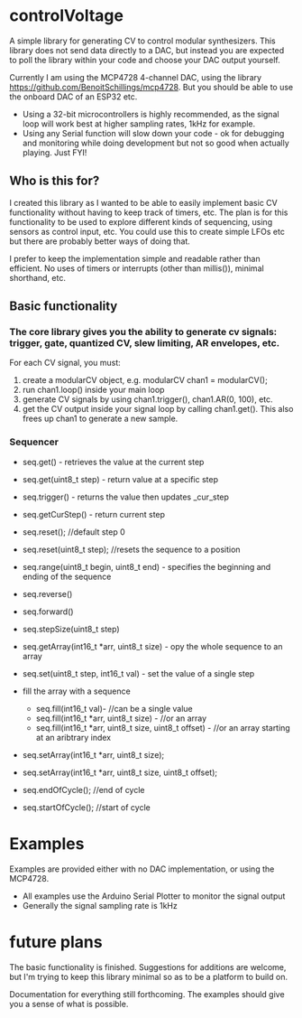 # controlVoltage

A simple library for generating CV to control modular synthesizers. This library does not send data directly to a DAC, but instead you are expected to poll the library within your code and choose your DAC output yourself. 

Currently I am using the MCP4728 4-channel DAC, using the library https://github.com/BenoitSchillings/mcp4728. But you should be able to use the onboard DAC of an ESP32 etc. 
* Using a 32-bit microcontrollers is highly recommended, as the signal loop will work best at higher sampling rates, 1kHz for example.
* Using any Serial function will slow down your code - ok for debugging and monitoring while doing development but not so good when actually playing. Just FYI!

## Who is this for?

I created this library as I wanted to be able to easily implement basic CV functionality without having to keep track of timers, etc. The plan is for this functionality to be used to explore different kinds of sequencing, using sensors as control input, etc. You could use this to create simple LFOs etc but there are probably better ways of doing that.

I prefer to keep the implementation simple and readable rather than efficient. No uses of timers or interrupts (other than millis()), minimal shorthand, etc.

## Basic functionality

### The core library gives you the ability to generate cv signals: trigger, gate, quantized CV, slew limiting, AR envelopes, etc.

For each CV signal, you must:
1. create a modularCV object, e.g. modularCV chan1 = modularCV();
2. run chan1.loop() inside your main loop
3. generate CV signals by using chan1.trigger(), chan1.AR(0, 100), etc.
4. get the CV output inside your signal loop by calling chan1.get(). This also frees up chan1 to generate a new sample.

### Sequencer
* seq.get() - retrieves the value at the current step  
* seq.get(uint8_t step) - return value at a specific step  
* seq.trigger() - returns the value then updates _cur_step 
* seq.getCurStep() - return current step
    
* seq.reset(); //default step 0
* seq.reset(uint8_t step); //resets the sequence to a position

* seq.range(uint8_t begin, uint8_t end) - specifies the beginning and ending of the sequence
* seq.reverse()
* seq.forward()
* seq.stepSize(uint8_t step)
* seq.getArray(int16_t *arr, uint8_t size) - opy the whole sequence to an array

* seq.set(uint8_t step, int16_t val) - set the value of a single step
    
* fill the array with a sequence  
    * seq.fill(int16_t val)- //can be a single value
    * seq.fill(int16_t *arr, uint8_t size) - //or an array
    * seq.fill(int16_t *arr, uint8_t size, uint8_t offset) - //or an array starting at an aribtrary index

* seq.setArray(int16_t *arr, uint8_t size);
* seq.setArray(int16_t *arr, uint8_t size, uint8_t offset);

* seq.endOfCycle();  //end of cycle
* seq.startOfCycle(); //start of cycle

# Examples
Examples are provided either with no DAC implementation, or using the MCP4728.
* All examples use the Arduino Serial Plotter to monitor the signal output
* Generally the signal sampling rate is 1kHz

# future plans

The basic functionality is finished. Suggestions for additions are welcome, but I'm trying to keep this library minimal so as to be a platform to build on.

Documentation for everything still forthcoming. The examples should give you a sense of what is possible.


